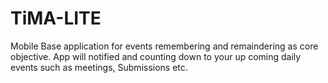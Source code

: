 # TiMA-LITE
Mobile Base application for events remembering and remaindering as core objective. App will notified and counting down to your up coming daily events such as meetings, Submissions etc.
